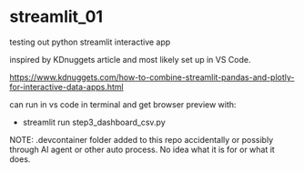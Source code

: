 # streamlit_01
testing out python streamlit interactive app

inspired by KDnuggets article and most likely set up in VS Code.

https://www.kdnuggets.com/how-to-combine-streamlit-pandas-and-plotly-for-interactive-data-apps.html

can run in vs code in terminal and get browser preview with:

* streamlit run step3_dashboard_csv.py

NOTE: .devcontainer folder added to this repo accidentally or possibly through AI agent or other auto process. No idea what it is for or what it does.


